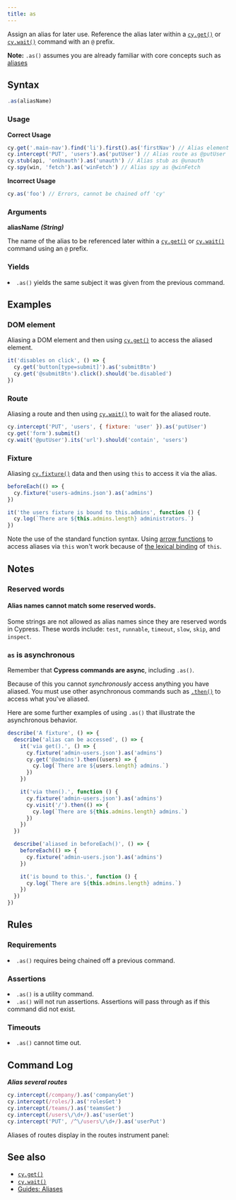 ```yaml
---
title: as
---
```


Assign an alias for later use. Reference the alias later within a [`cy.get()`](/api/commands/get) or [`cy.wait()`](/api/commands/wait) command with an `@` prefix.

<Alert type="info">

**Note:** `.as()` assumes you are already familiar with core concepts such as [aliases](/guides/core-concepts/variables-and-aliases)

</Alert>

## Syntax

```javascript
.as(aliasName)
```

### Usage

**<Icon name="check-circle" color="green"></Icon> Correct Usage**

```javascript
cy.get('.main-nav').find('li').first().as('firstNav') // Alias element as @firstNav
cy.intercept('PUT', 'users').as('putUser') // Alias route as @putUser
cy.stub(api, 'onUnauth').as('unauth') // Alias stub as @unauth
cy.spy(win, 'fetch').as('winFetch') // Alias spy as @winFetch
```

**<Icon name="exclamation-triangle" color="red"></Icon> Incorrect Usage**

```javascript
cy.as('foo') // Errors, cannot be chained off 'cy'
```

### Arguments

**<Icon name="angle-right"></Icon> aliasName** **_(String)_**

The name of the alias to be referenced later within a [`cy.get()`](/api/commands/get) or [`cy.wait()`](/api/commands/wait) command using an `@` prefix.

### Yields [<Icon name="question-circle"/>](introduction-to-cypress#Subject-Management)

<List><li>`.as()` yields the same subject it was given from the previous command.</li></List>

## Examples

### DOM element

Aliasing a DOM element and then using [`cy.get()`](/api/commands/get) to access the aliased element.

```javascript
it('disables on click', () => {
  cy.get('button[type=submit]').as('submitBtn')
  cy.get('@submitBtn').click().should('be.disabled')
})
```

### Route

Aliasing a route and then using [`cy.wait()`](/api/commands/wait) to wait for the aliased route.

```javascript
cy.intercept('PUT', 'users', { fixture: 'user' }).as('putUser')
cy.get('form').submit()
cy.wait('@putUser').its('url').should('contain', 'users')
```

### Fixture

Aliasing [`cy.fixture()`](/api/commands/fixture) data and then using `this` to access it via the alias.

```javascript
beforeEach(() => {
  cy.fixture('users-admins.json').as('admins')
})

it('the users fixture is bound to this.admins', function () {
  cy.log(`There are ${this.admins.length} administrators.`)
})
```

<Alert type="warning">

Note the use of the standard function syntax. Using [arrow functions](https://developer.mozilla.org/en-US/docs/Web/JavaScript/Reference/Functions/Arrow_functions) to access aliases via `this` won't work because of [the lexical binding](https://developer.mozilla.org/en-US/docs/Web/JavaScript/Reference/Functions/Arrow_functions#No_separate_this) of `this`.

</Alert>

## Notes

### Reserved words

#### Alias names cannot match some reserved words.

Some strings are not allowed as alias names since they are reserved words in Cypress. These words include: `test`, `runnable`, `timeout`, `slow`, `skip`, and `inspect`.

### `as` is asynchronous

Remember that **Cypress commands are async**, including `.as()`.

Because of this you cannot _synchronously_ access anything you have aliased. You must use other asynchronous commands such as [`.then()`](/api/commands/then) to access what you've aliased.

Here are some further examples of using `.as()` that illustrate the asynchronous behavior.

```javascript
describe('A fixture', () => {
  describe('alias can be accessed', () => {
    it('via get().', () => {
      cy.fixture('admin-users.json').as('admins')
      cy.get('@admins').then((users) => {
        cy.log(`There are ${users.length} admins.`)
      })
    })

    it('via then().', function () {
      cy.fixture('admin-users.json').as('admins')
      cy.visit('/').then(() => {
        cy.log(`There are ${this.admins.length} admins.`)
      })
    })
  })

  describe('aliased in beforeEach()', () => {
    beforeEach(() => {
      cy.fixture('admin-users.json').as('admins')
    })

    it('is bound to this.', function () {
      cy.log(`There are ${this.admins.length} admins.`)
    })
  })
})
```

## Rules

### Requirements [<Icon name="question-circle"/>](introduction-to-cypress#Chains-of-Commands)

<List><li>`.as()` requires being chained off a previous command.</li></List>

### Assertions [<Icon name="question-circle"/>](introduction-to-cypress#Assertions)

<List><li>`.as()` is a utility command.</li><li>`.as()` will not run assertions. Assertions will pass through as if this command did not exist.</li></List>

### Timeouts [<Icon name="question-circle"/>](introduction-to-cypress#Timeouts)

<List><li>`.as()` cannot time out.</li></List>

## Command Log

**_Alias several routes_**

```javascript
cy.intercept(/company/).as('companyGet')
cy.intercept(/roles/).as('rolesGet')
cy.intercept(/teams/).as('teamsGet')
cy.intercept(/users\/\d+/).as('userGet')
cy.intercept('PUT', /^\/users\/\d+/).as('userPut')
```

Aliases of routes display in the routes instrument panel:

<DocsImage src="/img/api/as/routes-table-in-command-log.png" alt="Command log for route" ></DocsImage>

## See also

- [`cy.get()`](/api/commands/get)
- [`cy.wait()`](/api/commands/wait)
- [Guides: Aliases](/guides/core-concepts/variables-and-aliases)
